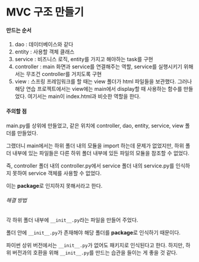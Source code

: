 # MVC 구조 만들기

#### 만드는 순서

1. dao : 데이터베이스와 같다
2. entity : 사용할 객체 클래스
3. service : 비즈니스 로직, entity를 가지고 해야하는 task를 구현
4. controller : main 화면과 service를 연결해주는 역할, service를 실행시키기 위해서는 무조건 controller를 거치도록 구현
5. view : 스프링 프레임워크를 할 때는 view 폴더가 html 파일들을 보관했다. 그러나 해당 연습 프로젝트에서는 view에는 main에서 display할 때 사용하는 함수를 만들었다. 여기서는 main이 index.html과 비슷한 역할을 한다.





#### 주의할 점

main.py를 상위에 만들었고, 같은 위치에 controller, dao, entity, service, view 폴더를 만들었다.

그랬더니 main에서는 하위 폴더 내의 모듈을 import 하는데 문제가 없었지만, 하위 폴더 내부에 있는 파일들은 다른 하위 폴더 내부에 있든 파일의 모듈을 참조할 수 없었다.

즉, controller 폴더 내의 controller.py에서 service 폴더 내의 service.py를 인식하지 못하여 service 객체를 사용할 수 없었다.

이는 **package**로 인지하지 못해서라고 한다.



###### 해결 방법

각 하위 폴더 내부에 `__init__.py`라는 파일을 만들어 주었다.

폴더 안에 `__init__.py`가 존재해야 해당 폴더를 **package**로 인식하기 때문이다.

파이썬 상위 버전에서는 `__init__.py`가 없어도 패키지로 인식된다고 한다. 하지만, 하위 버전과의 호환을 위해 `__init__.py`를 만드는 습관을 들이는 게 좋을 것 같다.